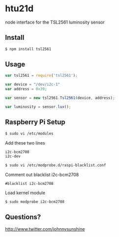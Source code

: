 # htu21d

node interface for the TSL2561 luminosity sensor

## Install
````bash
$ npm install tsl2561
````

## Usage

```javascript
var tsl2561 = require('tsl2561');

var device = "/dev/i2c-1"
var address = 0x39;

var sensor = new tsl2561.Tsl2561(device, address);

var luminosity = sensor.lux();

````

## Raspberry Pi Setup


````bash
$ sudo vi /etc/modules
````

Add these two lines

````bash
i2c-bcm2708 
i2c-dev
````

````bash
$ sudo vi /etc/modprobe.d/raspi-blacklist.conf
````

Comment out blacklist i2c-bcm2708

````
#blacklist i2c-bcm2708
````

Load kernel module

````bash
$ sudo modprobe i2c-bcm2708

````

## Questions?

http://www.twitter.com/johnnysunshine

